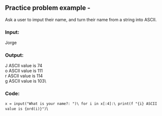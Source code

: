 ## Practice problem example -
Ask a user to imput their name, and turn their name from a string into ASCII.
### Input:
Jorge

### Output:
J ASCII value is 74\
o ASCII value is 111\
r ASCII value is 114\
g ASCII value is 103\

### Code:
`x = input("What is your name?: ")\
for i in x[:4]:\
	print(f "{i} ASCII value is {ord(i)}")`\
